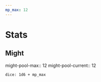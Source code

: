 ```yaml
---
mp_max: 12
---
```

# Stats
## Might
might-pool-max:: 12
might-pool-current:: 12

`dice: 1d6 + mp_max`
